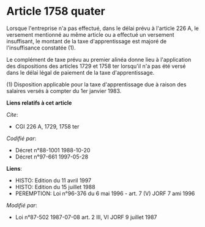 # Article 1758 quater

Lorsque l'entreprise n'a pas effectué, dans le délai prévu à l'article 226 A, le versement mentionné au même article ou a
effectué un versement insuffisant, le montant de la taxe d'apprentissage est majoré de l'insuffisance constatée (1). 

Le complément de taxe prévu au premier alinéa donne lieu à l'application des dispositions des articles 1729 et 1758 ter
lorsqu'il n'a pas été versé dans le délai légal de paiement de la taxe d'apprentissage. 

(1) Disposition applicable pour la taxe d'apprentissage due à raison des salaires versés à compter du 1er janvier 1983.

**Liens relatifs à cet article**

_Cite_:

  - CGI 226 A, 1729, 1758 ter

_Codifié par_:

  - Décret n°88-1001 1988-10-20
  - Décret n°97-661 1997-05-28

**Liens**:

  - HISTO: Edition du 11 avril 1997
  - HISTO: Edition du 15 juillet 1988
  - PEREMPTION: Loi n°96-376 du 6 mai 1996 - art. 7 (V) JORF 7 ami 1996

_Modifié par_:

  - Loi n°87-502 1987-07-08 art. 2 III, VI JORF 9 juillet 1987

